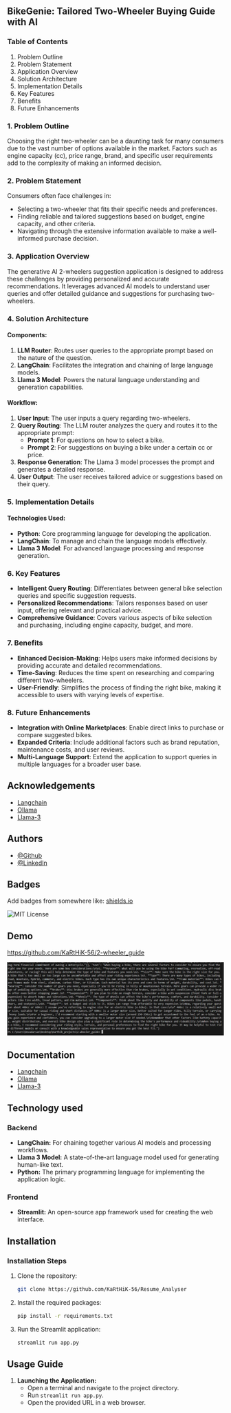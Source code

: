 ## BikeGenie: Tailored Two-Wheeler Buying Guide with AI

### Table of Contents
1. Problem Outline
2. Problem Statement
3. Application Overview
4. Solution Architecture
5. Implementation Details
6. Key Features
7. Benefits
8. Future Enhancements

### 1. Problem Outline

Choosing the right two-wheeler can be a daunting task for many consumers due to the vast number of options available in the market. Factors such as engine capacity (cc), price range, brand, and specific user requirements add to the complexity of making an informed decision. 

### 2. Problem Statement

Consumers often face challenges in:
- Selecting a two-wheeler that fits their specific needs and preferences.
- Finding reliable and tailored suggestions based on budget, engine capacity, and other criteria.
- Navigating through the extensive information available to make a well-informed purchase decision.

### 3. Application Overview

The generative AI 2-wheelers suggestion application is designed to address these challenges by providing personalized and accurate recommendations. It leverages advanced AI models to understand user queries and offer detailed guidance and suggestions for purchasing two-wheelers.

### 4. Solution Architecture

#### Components:
1. **LLM Router**: Routes user queries to the appropriate prompt based on the nature of the question.
2. **LangChain**: Facilitates the integration and chaining of large language models.
3. **Llama 3 Model**: Powers the natural language understanding and generation capabilities.

#### Workflow:
1. **User Input**: The user inputs a query regarding two-wheelers.
2. **Query Routing**: The LLM router analyzes the query and routes it to the appropriate prompt:
   - **Prompt 1**: For questions on how to select a bike.
   - **Prompt 2**: For suggestions on buying a bike under a certain cc or price.
3. **Response Generation**: The Llama 3 model processes the prompt and generates a detailed response.
4. **User Output**: The user receives tailored advice or suggestions based on their query.

### 5. Implementation Details

#### Technologies Used:
- **Python**: Core programming language for developing the application.
- **LangChain**: To manage and chain the language models effectively.
- **Llama 3 Model**: For advanced language processing and response generation.

### 6. Key Features

- **Intelligent Query Routing**: Differentiates between general bike selection queries and specific suggestion requests.
- **Personalized Recommendations**: Tailors responses based on user input, offering relevant and practical advice.
- **Comprehensive Guidance**: Covers various aspects of bike selection and purchasing, including engine capacity, budget, and more.

### 7. Benefits

- **Enhanced Decision-Making**: Helps users make informed decisions by providing accurate and detailed recommendations.
- **Time-Saving**: Reduces the time spent on researching and comparing different two-wheelers.
- **User-Friendly**: Simplifies the process of finding the right bike, making it accessible to users with varying levels of expertise.

### 8. Future Enhancements

- **Integration with Online Marketplaces**: Enable direct links to purchase or compare suggested bikes.
- **Expanded Criteria**: Include additional factors such as brand reputation, maintenance costs, and user reviews.
- **Multi-Language Support**: Extend the application to support queries in multiple languages for a broader user base.

## Acknowledgements

 - [Langchain](https://www.langchain.com/)
 - [Ollama](https://ollama.com/)
 - [Llama-3](https://ollama.com/library/llama3)


## Authors

- [@Github](https://www.github.com/KaRtHiK-56)
- [@LinkedIn](https://www.linkedin.com/in/l-karthik/)


## Badges

Add badges from somewhere like: [shields.io](https://shields.io/)

![MIT License](https://img.shields.io/badge/License-MIT-green.svg)


## Demo

https://github.com/KaRtHiK-56/2-wheeler_guide

<img src="https://github.com/KaRtHiK-56/2-wheeler_guide/blob/main/guide.png">


## Documentation

 - [Langchain](https://www.langchain.com/)
 - [Ollama](https://ollama.com/)
 - [Llama-3](https://ollama.com/library/llama3)

## Technology used

### Backend
- **LangChain:** For chaining together various AI models and processing workflows.
- **Llama 3 Model:** A state-of-the-art language model used for generating human-like text.
- **Python:** The primary programming language for implementing the application logic.

### Frontend
- **Streamlit:** An open-source app framework used for creating the web interface.

## Installation


### Installation Steps
1. Clone the repository:
   ```bash
   git clone https://github.com/KaRtHiK-56/Resume_Analyser
   ```
2. Install the required packages:
   ```bash
   pip install -r requirements.txt
   ```
3. Run the Streamlit application:
   ```bash
   streamlit run app.py
   ```

## Usage Guide

1. **Launching the Application:**
   - Open a terminal and navigate to the project directory.
   - Run `streamlit run app.py`.
   - Open the provided URL in a web browser.
